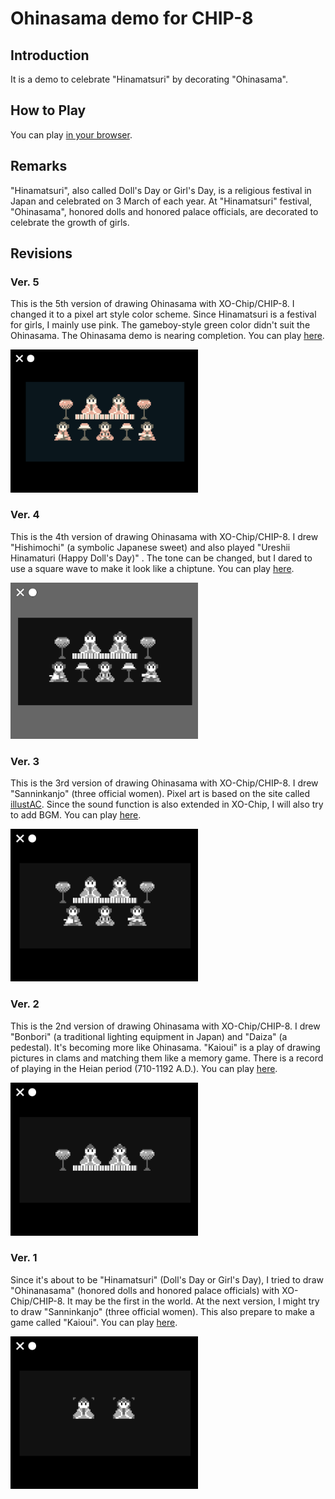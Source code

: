 # Ohinasama demo for CHIP-8

## Introduction

It is a demo to celebrate "Hinamatsuri" by decorating "Ohinasama".

## How to Play

You can play [in your browser](https://johnearnest.github.io/Octo/index.html?key=k3SV71pE).

## Remarks

"Hinamatsuri", also called Doll's Day or Girl's Day, is a religious festival in Japan and celebrated on 3 March of each year.
At "Hinamatsuri" festival, "Ohinasama", honored dolls and honored palace officials, are decorated to celebrate the growth of girls.

## Revisions

### Ver. 5

This is the 5th version of drawing Ohinasama with XO-Chip/CHIP-8. 
I changed it to a pixel art style color scheme. 
Since Hinamatsuri is a festival for girls, I mainly use pink. 
The gameboy-style green color didn't suit the Ohinasama. 
The Ohinasama demo is nearing completion.
You can play [here](https://johnearnest.github.io/Octo/index.html?key=k3SV71pE).

<img src="https://github.com/jay-kumogata/PyxelChip8/blob/main/games/screenshots/ohinasama42.png" width="300">

### Ver. 4

This is the 4th version of drawing Ohinasama with XO-Chip/CHIP-8. 
I drew "Hishimochi" (a symbolic Japanese sweet) and also played "Ureshii Hinamaturi (Happy Doll's Day)" .
The tone can be changed, but I dared to use a square wave to make it look like a chiptune.
You can play [here](https://johnearnest.github.io/Octo/index.html?key=qBcaW6kf).

<img src="https://github.com/jay-kumogata/PyxelChip8/blob/main/games/screenshots/ohinasama31.png" width="300">

### Ver. 3

This is the 3rd version of drawing Ohinasama with XO-Chip/CHIP-8.
I drew "Sanninkanjo" (three official women).
Pixel art is based on the site called [illustAC](https://ac-illust.com/).
Since the sound function is also extended in XO-Chip, I will also try to add BGM.
You can play [here](https://johnearnest.github.io/Octo/index.html?key=AkMBvOSt).

<img src="https://github.com/jay-kumogata/PyxelChip8/blob/main/games/screenshots/ohinasama21.png" width="300">

### Ver. 2

This is the 2nd version of drawing Ohinasama with XO-Chip/CHIP-8.
I drew "Bonbori" (a traditional lighting equipment in Japan) and "Daiza" (a pedestal).
It's becoming more like Ohinasama.
"Kaioui" is a play of drawing pictures in clams and matching them like a memory game.
There is a record of playing in the Heian period (710-1192 A.D.).
You can play [here](https://johnearnest.github.io/Octo/index.html?key=paS5Dd9g).

<img src="https://github.com/jay-kumogata/PyxelChip8/blob/main/games/screenshots/ohinasama11.png" width="300">

### Ver. 1

Since it's about to be "Hinamatsuri" (Doll's Day or Girl's Day),
I tried to draw "Ohinanasama"  (honored dolls and honored palace officials) with XO-Chip/CHIP-8.
It may be the first in the world. 
At the next version, I might try to draw "Sanninkanjo" (three official women).
This also prepare to make a game called "Kaioui".
You can play [here](https://johnearnest.github.io/Octo/index.html?key=RaScBoUk).

<img src="https://github.com/jay-kumogata/PyxelChip8/blob/main/games/screenshots/ohinasama01.png" width="300">

